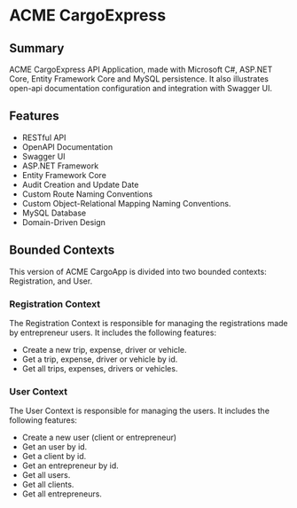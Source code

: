# ACME CargoExpress
## Summary
ACME CargoExpress API Application, made with Microsoft C#, ASP.NET Core, Entity Framework Core and MySQL persistence. It also illustrates open-api documentation configuration and integration with Swagger UI.

## Features
- RESTful API
- OpenAPI Documentation
- Swagger UI
- ASP.NET Framework
- Entity Framework Core
- Audit Creation and Update Date
- Custom Route Naming Conventions
- Custom Object-Relational Mapping Naming Conventions.
- MySQL Database
- Domain-Driven Design

## Bounded Contexts
This version of ACME CargoApp is divided into two bounded contexts: Registration, and User.

### Registration Context

The Registration Context is responsible for managing the registrations made by entrepreneur users. It includes the following features:

- Create a new trip, expense, driver or vehicle.
- Get a trip, expense, driver or vehicle by id.
- Get all trips, expenses, drivers or vehicles.

### User Context

The User Context is responsible for managing the users. It includes the following features:

- Create a new user (client or entrepreneur)
- Get an user by id.
- Get a client by id.
- Get an entrepreneur by id.
- Get all users.
- Get all clients.
- Get all entrepreneurs.
